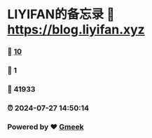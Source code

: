 # LIYIFAN的备忘录 :link: https://blog.liyifan.xyz 
### :page_facing_up: [10](https://blog.liyifan.xyz/tag.html) 
### :speech_balloon: 1 
### :hibiscus: 41933 
### :alarm_clock: 2024-07-27 14:50:14 
### Powered by :heart: [Gmeek](https://github.com/Meekdai/Gmeek)
